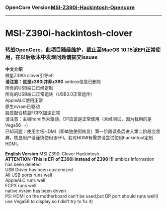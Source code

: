 ### OpenCore Version[MSI-Z390i-Hackintosh-Opencore](https://github.com/GaryOAO/MSI-Z390i-hackintosh-OpenCore)
***
# MSI-Z390i-hackintosh-clover
### 转战OpenCore，此项目随缘维护，截止至MacOS 10.15该EFI正常使用，在以后版本中发现问题请提交Issues<br>
**中文介绍**<br>
微星Z390i clover引导efi<br>
**请注意：这是z390i并非z390** smbios信息已删除<br>
所有的USB端口已经定制<br>
所有的USB端口正常运转（USB3.0正常运作）<br>
AppleALC使用正常<br>
原生nvram已驱动<br>
独显配合核显FCPX加速正常<br>
请注意：主板hdmi尚未驱动，DP应该是正常使用（未经测试，因为我用的是Vega56- -）<br>
已知问题：使用主板HDMI（即单独使用核显）第一阶段读条后进入第二阶段会黑屏，核显用户请谨慎使用该EFI。若对HDMI有需求请尝试使用hackintool定制HDMI。<br>

**English Version**
MSI Z390i Clover Hackintosh<br> 
**ATTENTION :This is EFI of Z390i instead of Z390 !!!** smbios information has been deleted<br>
USB Driver has been customized<br>
All USB ports runs well <br>
AppleALC runs well<br>
FCPX runs well<br>
native nvram has been driven<br>
PS: HDMI on the motherboard can't be used,but DP port should runs well(I use Vega56 to display so I did't try to fix it)
